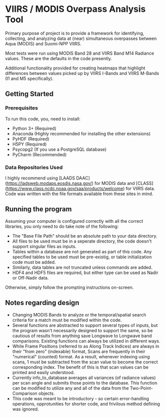 # VIIRS / MODIS Overpass Analysis Tool

Primary purpose of project is to provide a framework for identifying, collecting, and analyzing data at (near) simultaneous overpasses between Aqua (MODIS) and Suomi-NPP VIIRS.

Most tests were run using MODIS Band 28 and VIIRS Band M14 Radiance values. These are the defaults in the code presently.

Additional functionality provided for creating heatmaps that highlight differences between values picked up by VIIRS I-Bands and VIIRS M-Bands (I1 and M5 specifically).

## Getting Started

### Prerequisites

To run this code, you, need to install:

* Python 3+ (Required)
* Anaconda (Highly recommended for installing the other extensions)
* PyHDF (Required)
* H5PY (Required) 
* Psycopg2 (If you use a PostgreSQL database)
* PyCharm (Recommended)

### Data Repositories Used

I highly recommend using [LAADS DAAC] (https://ladsweb.modaps.eosdis.nasa.gov/) for MODIS data and [CLASS] (https://www.class.ncdc.noaa.gov/saa/products/welcome) for VIIRS data. Code was written with the file formats available from these sites in mind.

## Running the program

Assuming your computer is configured correctly with all the correct libraries, you only need to do take note of the following:

* The "Base File Path" should be an absolute path to your data directory.
* All files to be used must be in a seperate directory, the code doesn't support singular files as inputs.
* Tables within a database are not generated as part of this code. Any specified tables to be used must be pre-existig, or table initialization code must be added.
* Similarly, data tables are not truncated unless commands are added.
* HDF4 and HDF5 files are required, but either type can be used as Nadir or Off-Nadir data.

Otherwise, simply follow the prompting instructions on-screen.

## Notes regarding design

* Changing MODIS Bands to analyze or the temporal/spatial search criteria for a match must be modified within the code.
* Several functions are abstracted to support several types of inputs, but the program wasn't necessarily designed to support the same, so be cautious of results from anything save Longwave to Longwave band comparisons. Existing functions can always be utilized in different ways.
* While Frame Positions (referred to as Along Track Indices) are always in their "from zero" (indexable) format, Scans are frequently in their "numerical" (counted) format. As a result, whenever indexing using scans, 1 must be subtracted from the scan value to become the correct corresponding index. The benefit of this is that scan values can be printed and easily understood. 
* Currently info_to_database averages all variances (of radiance values) per scan angle and submits those points to the database. This function can be modified to utilize any and all of the data from the Two-Point-Comparison objects.
* This code was meant to be introductory - so certain error-handling operations, opprotunities for shorter code, and frivilous method defining was ignored.
